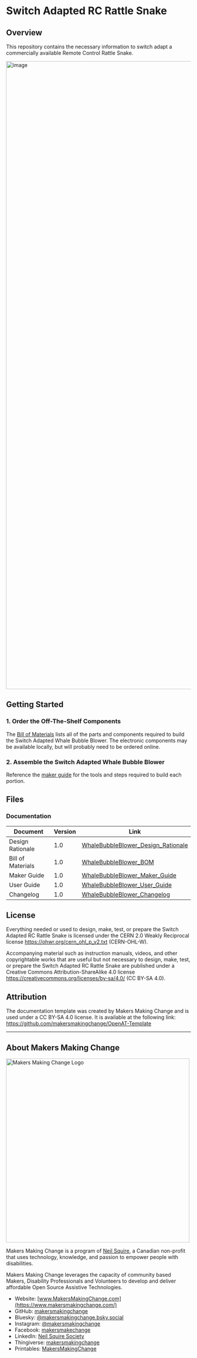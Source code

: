# Switch Adapted RC Rattle Snake

## Overview
This repository contains the necessary information to switch adapt a commercially available Remote Control Rattle Snake. 

<!--- PHOTO --->
<img width="2560" height="1707" alt="image" src="https://github.com/user-attachments/assets/94fcbabc-5f5d-4904-b632-6f0b8108d6fd" />

## Getting Started
<!--- Include an overall idea of what major steps are required to build the device. --->

### 1. Order the Off-The-Shelf Components
The [Bill of Materials](https://github.com/makersmakingchange/Adapted-Toys/blob/61eccf1686d0bf9c07d14af7184d1c0cee148b85/Toy_Instructions/Available/RC_Toys/Estink%20-%20Rattle%20Snake%20Toy/SlitheringSnake_BOM_V1.0.xlsx) lists all of the parts and components required to build the Switch Adapted Whale Bubble Blower. The electronic components may be available locally, but will probably need to be ordered online. 

### 2. Assemble the Switch Adapted Whale Bubble Blower
Reference the [maker guide](https://github.com/makersmakingchange/Adapted-Toys/blob/3ffab351692519d6581d821faf11a66c978a04d9/Toy_Instructions/Available/RC_Toys/Estink%20-%20Rattle%20Snake%20Toy/SlitheringSnake_Assembly_Guide.pdf) for the tools and steps required to build each portion.

## Files
<!---FILES  This section includes all the information and files required to build and modify the device, including documentation, design files, and build files. --->

### Documentation
<!--- DOCUMENTATION --->
| Document | Version | Link |
|----------|---------|------|
| Design Rationale     | 1.0 | [WhaleBubbleBlower_Design_Rationale](https://github.com/makersmakingchange/Adapted-Toys/blob/5016a3d5ef5db248452a0a430a34345196785bc4/Toy_Instructions/Available/RC_Toys/Estink%20-%20Rattle%20Snake%20Toy/SlitheringSnake_Design_Rationale.pdf) |
| Bill of Materials    | 1.0 | [WhaleBubbleBlower_BOM](https://github.com/makersmakingchange/Adapted-Toys/blob/61eccf1686d0bf9c07d14af7184d1c0cee148b85/Toy_Instructions/Available/RC_Toys/Estink%20-%20Rattle%20Snake%20Toy/SlitheringSnake_BOM_V1.0.xlsx) |
| Maker Guide       | 1.0 | [WhaleBubbleBlower_Maker_Guide](https://github.com/makersmakingchange/Adapted-Toys/blob/3ffab351692519d6581d821faf11a66c978a04d9/Toy_Instructions/Available/RC_Toys/Estink%20-%20Rattle%20Snake%20Toy/SlitheringSnake_Assembly_Guide.pdf) |
| User Guide          | 1.0 | [WhaleBubbleBlower_User_Guide](https://github.com/makersmakingchange/Adapted-Toys/blob/9df766a7123e797589fd489a29e9c6532143bde8/Toy_Instructions/Available/RC_Toys/Estink%20-%20Rattle%20Snake%20Toy/SlitheringSnake_User_Guide.pdf)           |
| Changelog            | 1.0 | [WhaleBubbleBlower_Changelog](https://github.com/makersmakingchange/Adapted-Toys/blob/5f80e6b7cd08b7e437c9ad23f1a9116060648fcb/Toy_Instructions/Available/RC_Toys/Estink%20-%20Rattle%20Snake%20Toy/SlitheringSnake_ChangeLog.pdf)               |


## License
<!--- LICENSE Choose an appropriate license. We recommend an open-source hardware compatible license. --->
Everything needed or used to design, make, test, or prepare the Switch Adapted RC Rattle Snake is licensed under the CERN 2.0 Weakly Reciprocal license <https://ohwr.org/cern_ohl_p_v2.txt> (CERN-OHL-W).

Accompanying material such as instruction manuals, videos, and other copyrightable works that are useful but not necessary to design, make, test, or prepare the Switch Adapted RC Rattle Snake are published under a Creative Commons Attribution-ShareAlike 4.0 license <https://creativecommons.org/licenses/by-sa/4.0/> (CC BY-SA 4.0).

## Attribution
<!--- ATTRIBUTION Include any information related to the development of the design. This may include who identified the initial challenge, who contributed to the design --->

The documentation template was created by Makers Making Change and is used under a CC BY-SA 4.0 license. It is available at the following link: https://github.com/makersmakingchange/OpenAT-Template

----
<!-- ABOUT MMC START -->
## About Makers Making Change
[<img src="https://raw.githubusercontent.com/makersmakingchange/makersmakingchange/main/img/mmc_logo.svg" width="500" alt="Makers Making Change Logo">](https://www.makersmakingchange.com/)

Makers Making Change is a program of [Neil Squire](https://www.neilsquire.ca/), a Canadian non-profit that uses technology, knowledge, and passion to empower people with disabilities.

Makers Making Change leverages the capacity of community based Makers, Disability Professionals and Volunteers to develop and deliver affordable Open Source Assistive Technologies.

 - Website: [www.MakersMakingChange.com](https://www.makersmakingchange.com/)
 - GitHub: [makersmakingchange](https://github.com/makersmakingchange)
 - Bluesky: [@makersmakingchange.bsky.social](https://bsky.app/profile/makersmakingchange.bsky.social)
 - Instagram: [@makersmakingchange](https://www.instagram.com/makersmakingchange)
 - Facebook: [makersmakechange](https://www.facebook.com/makersmakechange)
 - LinkedIn: [Neil Squire Society](https://www.linkedin.com/company/neil-squire-society/)
 - Thingiverse: [makersmakingchange](https://www.thingiverse.com/makersmakingchange/about)
 - Printables: [MakersMakingChange](https://www.printables.com/@MakersMakingChange)
